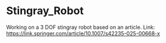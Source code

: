 # Stingray_Robot
Working on a 3 DOF stingray robot based on an article. 
Link: https://link.springer.com/article/10.1007/s42235-025-00668-x
